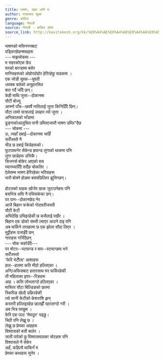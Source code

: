```yaml
---
title: भाषण, सहर अनि म
author: मनप्रसाद सुब्बा
genre: कविता
language: नेपाली
source: नेपाली - कविता कोश
source_link: http://kavitakosh.org/kk/%E0%A4%AE%E0%A4%A8%E0%A4%AA%E0%A5%8D%E0%A4%B0%E0%A4%B8%E0%A4%BE%E0%A4%A6_%E0%A4%B8%E0%A5%81%E0%A4%AC%E0%A5%8D%E0%A4%AC%E0%A4%BE
---
```


भाषणको मसिनगनबाट  
पड्किरहेछन्शब्दहरू  
--- माझचोकमा ---  
म सहरकोएक छेउ  
घरको बरन्डामा बसेर  
मानिसहरूको ओहोरदोहोर हेरिरहेछु सडकमा ।  
एक जोडी युवक--युवती  
धपक्क बलेको अनुहारसित  
बात गर्दै जाँदै छन्।  
केही माथि जुत्ता--दोकानमा  
यौटी बोज्यू  
आफ्नो पाँच--छवर्षे नातिलाई जुत्ता किनिदिँदै छिन्।  
यौटा लामो यात्रालाई उपहार त्यो जुत्ता ।  
अनिकालको भाँडामा  
ढुङ्गाकोआलुसित पानी उम्लिएजस्तै भाषण उम्लि"दैछ  
--- चोकमा ---  
उः, त्यहाँ दबाई--दोकानमा चाहिँ  
सधैँजस्तै नै  
भीड छ दबाई किन्नेहरूको।  
फुटपाथनेर सेकेन्ड ह्रयान्ड लुगाको थाकमा पनि  
लुगा छान्नेहरू उत्तिकै।  
सिजनर्स बोकेर आएको बस  
घ्यारघ्यारिँदै सर्दैछ चोकतिर ।  
ऐलेसम्म भाषण हेरिरहेका भरियाहरू  
भारी बोक्ने होडमा बसपछिल्तिर झुत्तिन्छन्।  
   
होटलको ग्राहक खोजेर छाक जुटाउनेहरू पनि  
बसभित्र अघि नै पसिसकेका छन्।  
पर पान--दोकानछेउ नेर  
आजै बिहान फक्रेको गोदावरीजस्ती  
यौटी केटी  
अघिदेखि उभिइरहेकी छ कसैलाई पर्खेर ।  
बिहान एक डोको सब्जी ल्याएर आउने दाइ पनि  
अब फर्किने तरखरमा छ एक झोला सौदा लिएर ।  
मुठ्ठीहरू उजाइँदै छन्  
नाराहरू गर्जिंदैछन्  
--- चोक चर्काउँदै---  
पर मोटर--स्ट्यान्ड र बस--स्ट्यान्डमा भने  
सधैँजस्तो  
'फेरि भेटौँला' आशाहरू  
हात--हातमा कति मीठो हल्लिएका ।  
अनि/अफिसबाट हतारसाथ घर फर्किरहेकी  
ती महिलाका इयर--रिङहरू  
आह । कत्ति लोभलाग्दो हल्लिएका ।  
मास्तिर यौटा बिल्डिङको छतमा  
स्किपिङ खेल्दै उफ्रिरहेकी  
त्यो सानी केटीको केशराशि झन्  
कस्तरी हल्लिइरहेछ छालझैँ रहरलाग्दो गरी ।  
अब भित्र पस्छुम ।  
फेरि एक पल्ट 'मेघदूत' पढ्छु।  
चिठी पनि लेख्नु छ ।  
लेख्नु छ प्रेमका आहहरू  
विश्वासको बत्ती बालेर ।  
जाती पारेको छु विश्वासघातका चोटहरू पनि  
विश्वासले नै सेकेर  
अहँ, कहिल्यै थाकिनँ म  
प्रेमका कथाहरू सुनेर ।
